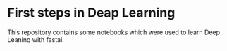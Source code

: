 # First steps in Deap Learning

This repository contains some notebooks which were used to learn Deep Leaning with fastai.  
